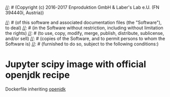 [//]: # (Copyright (c) 2016-2017 Enproduktion GmbH & Laber's Lab e.U. (FN 394440i, Austria))

[//]: # (Permission is hereby granted, free of charge, to any person obtaining a copy)
[//]: # (of this software and associated documentation files (the "Software"), to deal)
[//]: # (in the Software without restriction, including without limitation the rights)
[//]: # (to use, copy, modify, merge, publish, distribute, sublicense, and/or sell)
[//]: # (copies of the Software, and to permit persons to whom the Software is)
[//]: # (furnished to do so, subject to the following conditions:)

[//]: # (The above copyright notice and this permission notice shall be included in all)
[//]: # (copies or substantial portions of the Software.)

[//]: # (THE SOFTWARE IS PROVIDED "AS IS", WITHOUT WARRANTY OF ANY KIND, EXPRESS OR)
[//]: # (IMPLIED, INCLUDING BUT NOT LIMITED TO THE WARRANTIES OF MERCHANTABILITY,)
[//]: # (FITNESS FOR A PARTICULAR PURPOSE AND NONINFRINGEMENT. IN NO EVENT SHALL THE)
[//]: # (AUTHORS OR COPYRIGHT HOLDERS BE LIABLE FOR ANY CLAIM, DAMAGES OR OTHER)
[//]: # (LIABILITY, WHETHER IN AN ACTION OF CONTRACT, TORT OR OTHERWISE, ARISING FROM,)
[//]: # (OUT OF OR IN CONNECTION WITH THE SOFTWARE OR THE USE OR OTHER DEALINGS IN THE)
[//]: # (SOFTWARE.)


Jupyter scipy image with official openjdk recipe
================================================

Dockerfile inheriting [openjdk](https://hub.docker.com/_/openjdk/)
